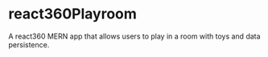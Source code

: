 # react360Playroom
A react360 MERN app that allows users to play in a room with toys and data persistence. 
